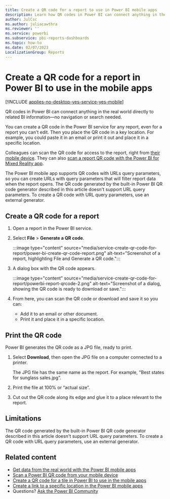 ```yaml
---
title: Create a QR code for a report to use in Power BI mobile apps
description: Learn how QR codes in Power BI can connect anything in the real world directly to related BI information in the Power BI mobile app, no search needed.
author: JulCsc
ms.author: juliacawthra
ms.reviewer: ''
ms.service: powerbi
ms.subservice: pbi-reports-dashboards
ms.topic: how-to
ms.date: 02/07/2023
LocalizationGroup: Reports
---
```

# Create a QR code for a report in Power BI to use in the mobile apps

[!INCLUDE [applies-no-desktop-yes-service-yes-mobile](../includes/applies-no-desktop-yes-service-yes-mobile.md)]

QR codes in Power BI can connect anything in the real world directly to related BI information&mdash;no navigation or search needed.

You can create a QR code in the Power BI service for any report, even for a report you can't edit. Then you place the QR code in a key location. For example, you could paste it in an email or print it out and place it in a specific location.

Colleagues can scan the QR code for access to the report, right from [their mobile device](../consumer/mobile/mobile-apps-qr-code.md). They can also [scan a report QR code with the Power BI for Mixed Reality app](../consumer/mobile/mobile-hololens2-app.md#open-reports-with-qr-codes).

The Power BI mobile app supports QR codes with URLs query parameters, so you can create URLs with query parameters that will filter report data when the report opens. The QR code generated by the built-in Power BI QR code generator described in this article doesn't support URL query parameters. To create a QR code with URL query parameters, use an external generator.

## Create a QR code for a report

1. Open a report in the Power BI service.
1. Select **File** > **Generate a QR code**.

   :::image type="content" source="media/service-create-qr-code-for-report/power-bi-create-qr-code-report.png" alt-text="Screenshot of a report, highlighting File and Generate a QR code.":::
1. A dialog box with the QR code appears.

   :::image type="content" source="media/service-create-qr-code-for-report/powerbi-report-qrcode-2.png" alt-text="Screenshot of a dialog, showing the QR code is ready to download or save.":::
1. From here, you can scan the QR code or download and save it so you can:

   * Add it to an email or other document.
   * Print it and place it in a specific location.

## Print the QR code

Power BI generates the QR code as a JPG file, ready to print.

1. Select **Download**, then open the JPG file on a computer connected to a printer.

   The JPG file has the same name as the report. For example, "Best states for sunglass sales.jpg".

1. Print the file at 100% or “actual size”.
1. Cut out the QR code along its edge and glue it to a place relevant to the report.

## Limitations

The QR code generated by the built-in Power BI QR code generator described in this article doesn't support URL query parameters. To create a QR code with URL query parameters, use an external generator.

## Related content

* [Get data from the real world with the Power BI mobile apps](../consumer/mobile/mobile-apps-data-in-real-world-context.md)
* [Scan a Power BI QR code from your mobile device](../consumer/mobile/mobile-apps-qr-code.md)
* [Create a QR code for a tile in Power BI to use in the mobile apps](service-create-qr-code-for-tile.md)
* [Create a link to a specific location in the Power BI mobile apps](../consumer/mobile/mobile-apps-deep-link-specific-location.md)
* Questions? [Ask the Power BI Community](https://community.powerbi.com/)
